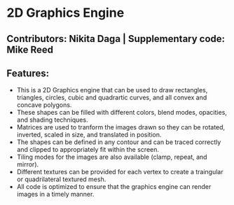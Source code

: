 # 2D Graphics Engine

## Contributors: Nikita Daga | Supplementary code: Mike Reed

## Features: 

* This is a 2D Graphics engine that can be used to draw rectangles, triangles, circles, cubic and quadrartic curves, and all convex and concave polygons. 
* These shapes can be filled with different colors, blend modes, opacities, and shading techniques.
* Matrices are used to tranform the images drawn so they can be rotated, inverted, scaled in size, and translated in position. 
* The shapes can be defined in any contour and can be traced correctly and clipped to appropriately fit within the screen.
* Tiling modes for the images are also available (clamp, repeat, and mirror). 
* Different textures can be provided for each vertex to create a traingular or quadrilateral textured mesh.
* All code is optimized to ensure that the graphics engine can render images in a timely manner.
